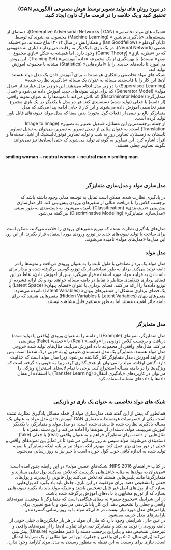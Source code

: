 <div dir="rtl">
  
### در مورد روش های تولید تصویر توسط هوش مصنوعی (الگوریتم GAN) تحقیق کنید و یک خلاصه را در فرمت مارک داون ایجاد کنید.
</br>
«شبکه های مولد تخاصمی» (Generative Adversarial Networks | GAN)، دسته‌ای از سیستم‌های «یادگیری ماشین » (Machine Learning) محسوب می‌شوند که توسط «ایان گودفلو « (Ian Goodfellow) و همکارانش در سال ۲۰۱۴ ابداع شده‌اند. دو »شبکه عصبی (Neural Network)، در یک بازی با یکدیگر به رقابت می‌پردازند (بازی به مفهومی که در »نظریه بازی« (Game Theory) وجود دارد، اما همیشه به شکل »بازی مجموع صفر« نیست). با بهره‌گیری از یک مجموعه «داده آموزشی« (Training Set)، این روش می‌آموزد تا داده‌های جدیدی را با «آماره‌هایی« (Statistics) مشابه با مجموعه آموزش تولید کند.
</br>
شبکه های مولد تخاصمی راهکاری هوشمندانه برای آموزش دادن یک مدل مولد هستند. آن‌ها این کار را با قاب‌بندی مساله به عنوان یک مساله »یادگیری نظارت شده« (Supervised Learning) با دو زیر مدل انجام می‌دهند. این دو زیر مدل عبارتند از «مدل مولد« (Generator Model) که برای تولید نمونه‌های جدید آموزش داده می‌شود و  «مدل متمایزگر« (Discriminator Model) که تلاش می‌کند تا نمونه‌ها را به عنوان نمونه واقعی (از دامنه) یا جعلی (تولید شده) دسته‌بندی کند. هر دو مدل با یکدیگر در یک بازی مجموع صفر تخاصمی آموزش داده می‌شوند و این کار تا جایی ادامه پیدا می‌کند که مدل متمایزگر بالغ بر نیمی از دفعات گول بخورد؛ بدین معنا که مدل مولد، نمونه‌های قابل باور تولید کرده است.
</br>
 از جمله برجسته‌ترین این مسائل، «تبدیل تصویر به تصویر« (Image to Image Translation) است. به عنوان مثالی از تبدیل تصویر به تصویر، می‌توان به تبدیل تصاویر تابستان به زمستان، تصاویر روز به شب و تولید تصاویر فوتورئالیستیک از اشیا، صحنه‌ها و افراد اشاره کرد. این تصاویر به گونه‌ای تولید می‌شوند که حتی انسان‌ها نیز نمی‌توانند بگویند تصاویر جعلی هستند.
<div dir="ltr">
  
  #### smiling woman − neutral woman + neutral man = smiling man
  
  ![]()
  </div>

</br>

### مدل‌سازی مولد و مدل‌سازی متمایزگر

در یادگیری نظارت شده، ممکن است تمایل به توسعه مدلی وجود داشته باشد که برچسب کلاس را با دریافت مثالی از متغیرهای ورودی پیش‌بینی کند. کار مدل‌سازی پیش‌بینی «دسته‌بندی« (Classification) نامیده می‌شود. به دسته‌بندی به طور سنتی «مدل‌سازی متمایزگر« (Discriminative Modeling) نیز گفته می‌شود.

</br>
 مدل‌های یادگیری نظارت نشده که توزیع متغیرهای ورودی را خلاصه می‌کنند، ممکن است برای ساخت یا تولید نمونه‌های جدید در توزیع ورودی مورد استفاده قرار بگیرند. از این رو، این مدل‌ها «مدل‌های مولد» نامیده می‌شوند.
 
</br>

### مدل مولد

مدل مولد یک بردار تصادفی با طول ثابت را به عنوان ورودی دریافت و نمونه‌ها را در دامنه تولید می‌کند. بردار به طور تصادفی از یک توزیع گوسی برگرفته شده و بردار برای دانه دادن به فرایند مولد مورد استفاده قرار می‌گیرد. پس از آموزش دادن، نقاط در این فضای برداری چندبُعدی متناظر با نقاط در دامنه مسأله خواهند بود و یک ارائه فشرده از توزیع داده‌ها را ارائه می‌کنند. فضای برداری با عنوان «فضای پنهان« (Latent Space)  یا یک فضای برداری متشکل از «متغیرهای پنهان«  (Latent Variables)  نامیده می‌شود. متغیرهای پنهان (Latent Variables یا Hidden Variables) متغیرهایی هستند که برای دامنه حائز اهمیت هستند اما به طور مستقیم قابل مشاهده نیستند.

</br>

### مدل متمایزگر


مدل متمایزگر، نمونه‌ای (Example) از دامنه را به عنوان ورودی (واقعی یا تولید شده) دریافت و برچسب کلاس دودویی را «واقعی« (Real) یا «جعلی« (Fake) پیش‌بینی می‌کند. مثال‌های واقعی از مجموعه داده آموزش می‌آیند. مثال‌های تولید شده خروجی مدل مولد هستند. متمایزگر یک مدل دسته‌بندی طبیعی (و به خوبی درک شده) است. پس از فرایند آموزش، مدل متمایزگر کنار گذاشته می‌شود، زیرا مدل مولد است که جذابیت دارد. گاهی اوقات، مولد را می‌توان باز هدف‌گذاری کرد، زیرا به خوبی یاد گرفته است که ویژگی‌ها را در دامنه مسأله استخراج کند. برخی یا تمام لایه‌های استخراج ویژگی را می‌توان در کاربردهای «یادگیری انتقال« (Transfer Learning) با استفاده از همان داده‌ها یا داده‌های مشابه استفاده کرد.

</br>

### شبکه های مولد تخاصمی به عنوان یک بازی دو بازیکنی

همانطور که پیش از این گفته شد، مدل‌سازی مولد از جمله مسائل یادگیری نظارت نشده است. یکی از خصوصیات هوشمندانه معماری GAN آموزش دادن مدل مولد به عنوان یک مساله یادگیری نظارت شده قاب‌بندی شده است. دو مدل مولد و متمایزگر، با یکدیگر آموزش می‌بینند. مولد، دسته‌ای از نمونه‌ها را آماده می‌کند و این دسته، همراه با مثال‌هایی از دامنه، برای متمایزگر فراهم و به عنوان واقعی (real) یا جعلی (fake) دسته‌بندی می‌شوند. مولد سپس به روز رسانی می‌شود تا در تمایز بین نمونه‌های واقعی و جعلی در دور بعدی بهتر عمل کند. مهم‌تر آنکه، مولد نیز بر پایه اینکه متمایزگر با نمونه تولید شده به اندازه کافی خوب گول خورده است یا خیر نیز به روز رسانی می‌شود.

</br>
در کتاب «راهنمای NIPS 2016: شبکه‌های عصبی مولد» در این رابطه چنین آمده است: «می‌توان به مولدها به مثابه جاعل‌هایی نگریست که تلاش می‌کنند پول تقلبی بسازند و متمایزگرها مانند پلیس‌هایی هستند که تلاش می‌کنند پول قانونی را بپذیرند و پول‌های جعلی را تشخیص دهند. برای موفقیت در این بازی، جاعل باید یاد بگیرد که پول‌هایی بسازد که از پول‌های اصل غیر قابل تشخیص باشند و شبکه مولد باید یاد بگیرد نمونه‌هایی بسازد که از توزیع مشابهی با داده‌های آموزش برگرفته شده باشند.


</br>
در این شرایط، »مجموع صفر« به معنای هنگامی است که متمایزگر با موفقیت نمونه‌های واقعی و جعلی را تشخیص دهد، این کار پاداش‌دهی می‌شود و یا هیچ تغییری برای پارامترهای مدل مورد نیاز نیست، در حالی‌که مولد با به روز رسانی گسترده در پارامترهای مدل جریمه می‌شود.

</br>
در عین حال، شرایطی وجود دارد که طی آن مولد در هر بار جایگزین‌های خیلی خوبی از دامنه ورودی را تولید می‌کند و متمایزگر نمی‌تواند تفاوت آن‌ها را از نمونه‌های واقعی و غیرجعلی تشخیص دهد و بنابراین برچسب دسته را «غیر مطمئن« (Unsure) پیش‌بینی می‌کند (برای مثال، ٪۵۰ برای واقعی و جعلی). این امر تنها مثالی از یک شرایط ایده‌آل است. نیازی برای رسیدن به این نقطه به منظور رسیدن به مدل مولد کارآمد وجود ندارد.


  </div>
